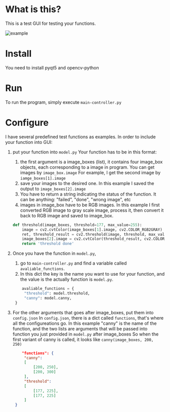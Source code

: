 # What is this?

This is a test GUI for testing your functions.

![example](./example.gif)

# Install

You need to install pyqt5 and opencv-python

# Run

To run the program, simply execute ```main-controller.py```

# Configure

I have several predefined test functions as examples. 
In order to include your function into GUI:

1. put your function into ```model.py```
   Your function has to be in this format:
   1. the first argument is a image_boxes (list),
   it contains four image_box objects, each corresponding to a image in program.
   You can get images by ```image_box.image```
   For example, I get the second image by ```iamge_boxes[1].image```
   2. save your images to the desired one. 
   In this example I saved the output to ```image_boxes[2].image```
   3. You have to return a string indicating the status of the function.
   It can be anything: "failed", "done", "wrong image", etc
   4. images in image_box have to be RGB images.
   In this example I first converted RGB image to gray scale image,
   process it, then convert it back to RGB image and saved to image_box.

    ```python
    def threshold(image_boxes, threshold=177, max_value=255):
        image = cv2.cvtColor(image_boxes[1].image, cv2.COLOR_RGB2GRAY)
        ret, threshold_result = cv2.threshold(image, threshold, max_value, cv2.THRESH_BINARY)
        image_boxes[2].image = cv2.cvtColor(threshold_result, cv2.COLOR_GRAY2RGB)
        return 'threshold done'
    ```

2. Once you have the function in ```model.py```,
   1. go to ```main-controller.py``` and find a variable called ```avaliable_functions```.
   2. In this dict the key is the name you want to use for your function,
   and the value is the actually function is ```model.py```.

   ```python
       avaliable_functions = {
        "threshold": model.threshold,
        "canny": model.canny,
    }
    ```
3. For the other arguments that goes after image_boxes, put them into ```config.json```
   In `config.json`, there is a dict called ```functions```,
   that's where all the configureations go.
   In this example "canny" is the name of the function,
   and the two lists are arguments that will be passed 
   into function you just provided in ```model.py``` after image_boxes
   So when the first variant of canny is called, it looks like
   ```canny(image_boxes, 200, 250)```

   ```json
       "functions": {
        "canny":
        [
            [200, 250],
            [200, 300]
        ],
        "threshold":
        [
            [177, 225],
            [177, 225]
        ]
    }
    ```

